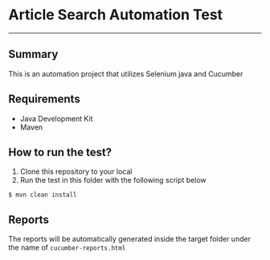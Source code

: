 # Article Search Automation Test

---

## Summary
This is an automation project that utilizes Selenium java and Cucumber

## Requirements
* Java Development Kit
* Maven

## How to run the test?
1. Clone this repository to your local
2. Run the test in this folder with the following script below
```shell
$ mvn clean install
```

## Reports
The reports will be automatically generated inside the target folder under the name of `cucumber-reports.html`